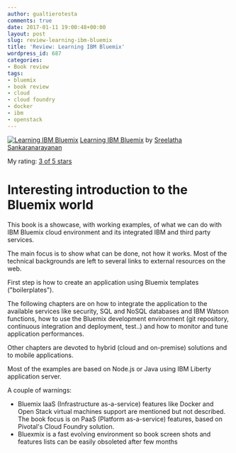 ```yaml
---
author: gualtierotesta
comments: true
date: 2017-01-11 19:00:48+00:00
layout: post
slug: review-learning-ibm-bluemix
title: 'Review: Learning IBM Bluemix'
wordpress_id: 687
categories:
- Book review
tags:
- bluemix
- book review
- cloud
- cloud foundry
- docker
- ibm
- openstack
---
```


[![Learning IBM Bluemix](http://images.gr-assets.com/books/1477708389m/32803163.jpg)](http://www.goodreads.com/book/show/32803163)
[Learning IBM Bluemix](http://www.goodreads.com/book/show/32803163) by [Sreelatha Sankaranarayanan](http://www.goodreads.com/author/show/16026082)  

My rating: [3 of 5 stars](http://www.goodreads.com/review/show/1874633804)
  
# Interesting introduction to the Bluemix world

This book is a showcase, with working examples, of what we can do with IBM Bluemix cloud environment and its integrated IBM and third party services.  

The main focus is to show what can be done, not how it works. Most of the technical backgrounds are left to several links to external resources on the web.  

First step is how to create an application using Bluemix templates ("boilerplates").   

The following chapters are on how to integrate the application to the available services like security, SQL and NoSQL databases and IBM Watson functions, how to use the Bluemix development environment (git repository, continuous integration and deployment, test..) and how to monitor and tune application performances.  

Other chapters are devoted to hybrid (cloud and on-premise) solutions and to mobile applications.  

Most of the examples are based on Node.js or Java using IBM Liberty application server.  

A couple of warnings:  

* Bluemix IaaS (Infrastructure as-a-service) features like Docker and Open Stack virtual machines support are mentioned but not described. The book focus is on PaaS (Platform as-a-service) features, based on Pivotal's Cloud Foundry solution.  
* Bluexmix is a fast evolving environment so book screen shots and features lists can be easily obsoleted after few months  

